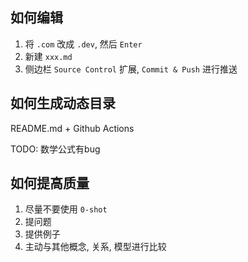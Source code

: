 
## 如何编辑
1. 将 `.com` 改成 `.dev`, 然后 `Enter`
2. 新建 `xxx.md`
3. 侧边栏 `Source Control` 扩展, `Commit & Push` 进行推送

## 如何生成动态目录 
README.md + Github Actions

TODO: 数学公式有bug

## 如何提高质量
1. 尽量不要使用 `0-shot`
2. 提问题
3. 提供例子
4. 主动与其他概念, 关系, 模型进行比较